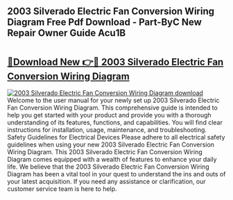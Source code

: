 ## 2003 Silverado Electric Fan Conversion Wiring Diagram Free Pdf Download - Part-ByC New Repair Owner Guide Acu1B

# <h2><a href="http://dftdi5.blite.top/?on=2003+Silverado+Electric+Fan+Conversion+Wiring+Diagram">🔗Download New 👉🔴 2003 Silverado Electric Fan Conversion Wiring Diagram</a></h2>

[![2003 Silverado Electric Fan Conversion Wiring Diagram download](https://i.imgur.com/lujVjoI.png)](http://dftdi5.blite.top/?on=2003+Silverado+Electric+Fan+Conversion+Wiring+Diagram)
Welcome to the user manual for your newly set up 2003 Silverado Electric Fan Conversion Wiring Diagram. This comprehensive guide is intended to help you get started with your product and provide you with a thorough understanding of its features, functions, and capabilities. You will find clear instructions for installation, usage, maintenance, and troubleshooting. Safety Guidelines for Electrical Devices Please adhere to all electrical safety guidelines when using your new 2003 Silverado Electric Fan Conversion Wiring Diagram. This 2003 Silverado Electric Fan Conversion Wiring Diagram comes equipped with a wealth of features to enhance your daily life. We believe that the 2003 Silverado Electric Fan Conversion Wiring Diagram has been a vital tool in your quest to understand the ins and outs of your latest acquisition. If you need any assistance or clarification, our customer service team is here to help.
